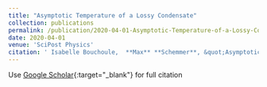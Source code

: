 ```yaml
---
title: "Asymptotic Temperature of a Lossy Condensate"
collection: publications
permalink: /publication/2020-04-01-Asymptotic-Temperature-of-a-Lossy-Condensate
date: 2020-04-01
venue: 'SciPost Physics'
citation: ' Isabelle Bouchoule,  **Max** **Schemmer**, &quot;Asymptotic Temperature of a Lossy Condensate.&quot; SciPost Physics, 2020.'
---
```

Use [Google Scholar](https://scholar.google.com/scholar?q=Asymptotic+Temperature+of+a+Lossy+Condensate){:target="_blank"} for full citation